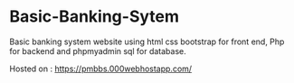 # Basic-Banking-Sytem
Basic banking system website using html css bootstrap for front end, Php for backend and phpmyadmin sql for database.

Hosted on : https://pmbbs.000webhostapp.com/
